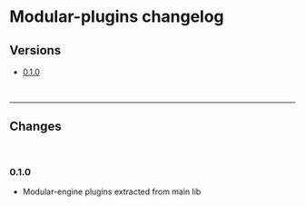 # Modular-plugins changelog

## Versions

- [0.1.0](#010)

<br>

---

## Changes


<br>

### 0.1.0

- Modular-engine plugins extracted from main lib
